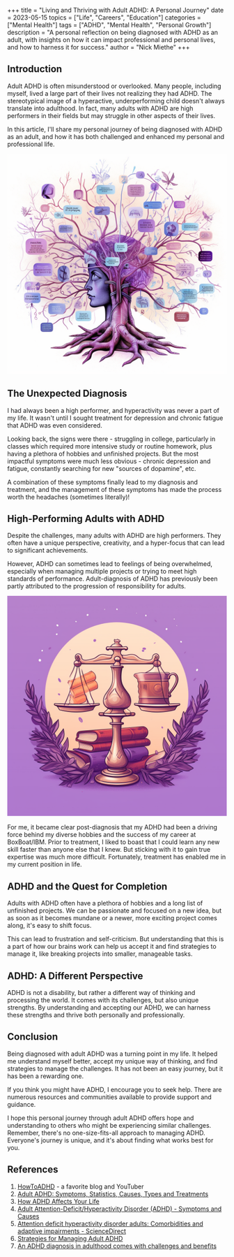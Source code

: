 
+++
title = "Living and Thriving with Adult ADHD: A Personal Journey"
date = 2023-05-15
topics = ["Life", "Careers", "Education"]
categories = ["Mental Health"]
tags = ["ADHD", "Mental Health", "Personal Growth"]
description = "A personal reflection on being diagnosed with ADHD as an adult, with insights on how it can impact professional and personal lives, and how to harness it for success."
author = "Nick Miethe"
+++

## Introduction

Adult ADHD is often misunderstood or overlooked. Many people, including myself, lived a large part of their lives not realizing they had ADHD. The stereotypical image of a hyperactive, underperforming child doesn't always translate into adulthood. In fact, many adults with ADHD are high performers in their fields but may struggle in other aspects of their lives.

In this article, I'll share my personal journey of being diagnosed with ADHD as an adult, and how it has both challenged and enhanced my personal and professional life.

![](illustration-mind-map-add.png)

## The Unexpected Diagnosis

I had always been a high performer, and hyperactivity was never a part of my life. It wasn't until I sought treatment for depression and chronic fatigue that ADHD was even considered.

Looking back, the signs were there - struggling in college, particularly in classes which required more intensive study or routine homework, plus having a plethora of hobbies and unfinished projects. But the most impactful symptoms were much less obvious - chronic depression and fatigue, constantly searching for new "sources of dopamine", etc.

A combination of these symptoms finally lead to my diagnosis and treatment, and the management of these symptoms has made the process worth the headaches (sometimes literally)!

## High-Performing Adults with ADHD

Despite the challenges, many adults with ADHD are high performers. They often have a unique perspective, creativity, and a hyper-focus that can lead to significant achievements.

However, ADHD can sometimes lead to feelings of being overwhelmed, especially when managing multiple projects or trying to meet high standards of performance. Adult-diagnosis of ADHD has previously been partly attributed to the progression of responsibility for adults.

![](illustration-scales-add.png)

For me, it became clear post-diagnosis that my ADHD had been a driving force behind my diverse hobbies and the success of my career at BoxBoat/IBM. Prior to treatment, I liked to boast that I could learn any new skill faster than anyone else that I knew. But sticking with it to gain true expertise was much more difficult. Fortunately, treatment has enabled me in my current position in life.

## ADHD and the Quest for Completion

Adults with ADHD often have a plethora of hobbies and a long list of unfinished projects. We can be passionate and focused on a new idea, but as soon as it becomes mundane or a newer, more exciting project comes along, it's easy to shift focus.

This can lead to frustration and self-criticism. But understanding that this is a part of how our brains work can help us accept it and find strategies to manage it, like breaking projects into smaller, manageable tasks.

## ADHD: A Different Perspective

ADHD is not a disability, but rather a different way of thinking and processing the world. It comes with its challenges, but also unique strengths. By understanding and accepting our ADHD, we can harness these strengths and thrive both personally and professionally.

## Conclusion

Being diagnosed with adult ADHD was a turning point in my life. It helped me understand myself better, accept my unique way of thinking, and find strategies to manage the challenges. It has not been an easy journey, but it has been a rewarding one.

If you think you might have ADHD, I encourage you to seek help. There are numerous resources and communities available to provide support and guidance.

I hope this personal journey through adult ADHD offers hope and understanding to others who might be experiencing similar challenges. Remember, there's no one-size-fits-all approach to managing ADHD. Everyone's journey is unique, and it's about finding what works best for you.

## References

1. [HowToADHD](https://howtoadhd.com/) - a favorite blog and YouTuber
2. [Adult ADHD: Symptoms, Statistics, Causes, Types and Treatments](https://www.additudemag.com/adhd-symptoms-in-adults/)
3. [How ADHD Affects Your Life](https://www.webmd.com/add-adhd/adhd-affects-your-life)
4. [Adult Attention-Deficit/Hyperactivity Disorder (ADHD) - Symptoms and Causes](https://www.mayoclinic.org/diseases-conditions/adult-adhd/symptoms-causes/syc-20350878)
5. [Attention deficit hyperactivity disorder adults: Comorbidities and adaptive impairments - ScienceDirect](https://www.sciencedirect.com/science/article/abs/pii/S0010440X9690022X)
6. [Strategies for Managing Adult ADHD](https://www.psychologytoday.com/us/blog/living-with-adult-adhd/202012/strategies-managing-adult-adhd)
7. [An ADHD diagnosis in adulthood comes with challenges and benefits](https://www.apa.org/monitor/2023/03/adult-adhd-diagnosis)

